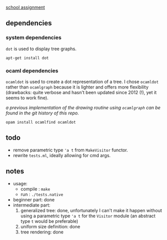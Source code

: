 [school assignment](http://perso.ens-lyon.fr/daniel.hirschkoff/P2/docs/dm.pdf)

## dependencies

### system dependencies
`dot` is used to display tree graphs.

```
apt-get install dot
```

### ocaml dependencies

`ocamldot` is used to create a dot representation of a tree. I chose `ocamldot` rather than `ocamlgraph` because it is lighter and offers more flexibility (drawbacks: quite verbose and hasn't been updated since 2012 (!), yet it seems to work fine).

*a previous implementation of the drawing routine using `ocamlgraph` can be found in the git history of this repo.*
```
opam install ocamlfind ocamldot
```

## todo
- remove parametric type `'a t` from `MakeVisitor` functor.
- rewrite `tests.ml`, ideally allowing for cmd args.

## notes
- usage:
  - compile : `make`
  - run : `./tests.native`
- beginner part: done
- intermediate part:
  1. generalized tree: done, unfortunately I can't make it happen without using a parametric type `'a t` for the `Visitor` module (an abstract type `t` would be preferable)
  2. uniform size definition: done
  3. tree rendering: done

